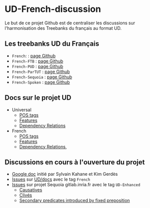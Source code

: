 # UD-French-discussion

Le but de ce projet Github est de centraliser les discussions sur l'harmonisation des Treebanks du français au format UD.

## Les treebanks UD du Français

  * `French`: : [page Github](https://github.com/UniversalDependencies/UD_French)
  * `French-FTB` : [page Github](https://github.com/UniversalDependencies/UD_French-FTB)
  * `French-PUD` : [page Github](https://github.com/UniversalDependencies/UD_French-PUD)
  * `French-ParTUT` : [page Github](https://github.com/UniversalDependencies/UD_French-ParTUT)
  * `French-Sequoia` : [page Github](https://github.com/UniversalDependencies/UD_French-Sequoia)
  * `French-Spoken` : [page Github](https://github.com/UniversalDependencies/UD_French-Spoken)

## Docs sur le projet UD
  * Universal
    * [POS tags](http://universaldependencies.org/u/pos/index.html)
    * [Features](http://universaldependencies.org/u/feat/index.html)
    * [Dependency Relations](http://universaldependencies.org/u/dep/index.html)
  * French
    * [POS tags](http://universaldependencies.org/fr/pos/index.html)
    * [Features](http://universaldependencies.org/fr/feat/index.html)
    * [Dependency Relations](http://universaldependencies.org/fr/dep/index.html),

## Discussions en cours à l'ouverture du projet
  * [Google doc](https://docs.google.com/document/d/1jxmhGZm5t0JB9JbTHU2WOG-xLA59Tk9LiYb1MC31pro/edit) initié par Sylvain Kahane et Kim Gerdès
  * [Issues](https://github.com/UniversalDependencies/docs/issues?q=is%3Aissue+is%3Aopen+label%3AFrench) sur [UD/docs](https://github.com/UniversalDependencies/docs) avec le tag `French`
  * [Issues](https://gitlab.inria.fr/sequoia/deep-sequoia/issues?label_name%5B%5D=UD-Enhanced) sur projet Sequoia gitlab.inria.fr avec le tag `UD-Enhanced`
    * [Causatives](https://gitlab.inria.fr/sequoia/deep-sequoia/issues/153)
    * [Clivés](https://gitlab.inria.fr/sequoia/deep-sequoia/issues/152)
    * [Secondary predicates introduced by fixed preposition](https://gitlab.inria.fr/sequoia/deep-sequoia/issues/154)
